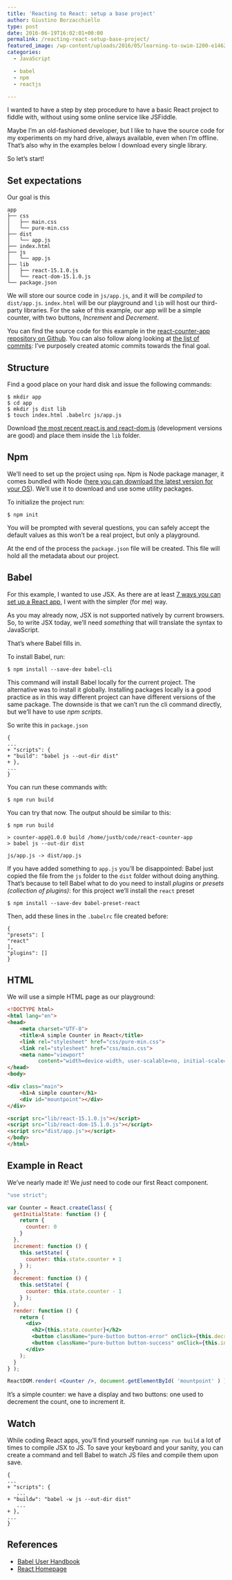 ```yaml
---
title: 'Reacting to React: setup a base project'
author: Giustino Borzacchiello
type: post
date: 2016-06-19T16:02:01+00:00
permalink: /reacting-react-setup-base-project/
featured_image: /wp-content/uploads/2016/05/learning-to-swim-1200-e1462133727181-1200x1104.jpg
categories:
  - JavaScript

  - babel
  - npm
  - reactjs

---
```

I wanted to have a step by step procedure to have a basic React project to fiddle with, without using some online service like JSFiddle.

Maybe I&#8217;m an old-fashioned developer, but I like to have the source code for my experiments on my hard drive, always available, even when I&#8217;m offline. That&#8217;s also why in the examples below I download every single library.

So let&#8217;s start!

<!--more-->

## Set expectations

Our goal is this

    app
    ├── css
    │   ├── main.css
    │   └── pure-min.css
    ├── dist
    │   └── app.js
    ├── index.html
    ├── js
    │   └── app.js
    ├── lib
    │   ├── react-15.1.0.js
    │   └── react-dom-15.1.0.js
    └── package.json
    

We will store our source code in `js/app.js`, and it will be _compiled_ to `dist/app.js`. `index.html` will be our playground and `lib` will host our third-party libraries. For the sake of this example, our app will be a simple counter, with two buttons, _Increment_ and _Decrement_.

You can find the source code for this example in the [react-counter-app repository on Github][1]. You can also follow along looking at [the list of commits][2]: I&#8217;ve purposely created atomic commits towards the final goal.

## Structure

Find a good place on your hard disk and issue the following commands:

    $ mkdir app
    $ cd app
    $ mkdir js dist lib
    $ touch index.html .babelrc js/app.js
    

Download [the most recent react.js and react-dom.js][3] (development versions are good) and place them inside the `lib` folder.

## Npm

We&#8217;ll need to set up the project using `npm`. Npm is Node package manager, it comes bundled with Node ([here you can download the latest version for your OS][4]). We&#8217;ll use it to download and use some utility packages.

To initialize the project run:

    $ npm init
    

You will be prompted with several questions, you can safely accept the default values as this won&#8217;t be a real project, but only a playground.

At the end of the process the `package.json` file will be created. This file will hold all the metadata about our project.

## Babel

For this example, I wanted to use JSX. As there are at least [7 ways you can set up a React app][5], I went with the simpler (for me) way.

As you may already now, JSX is not supported natively by current browsers. So, to write JSX today, we&#8217;ll need _something_ that will translate the syntax to JavaScript.

That&#8217;s where Babel fills in.

To install Babel, run:

    $ npm install --save-dev babel-cli
    

This command will install Babel locally for the current project. The alternative was to install it globally. Installing packages locally is a good practice as in this way different project can have different versions of the same package. The downside is that we can&#8217;t run the cli command directly, but we&#8217;ll have to use _npm scripts_.

So write this in `package.json`

    {
    ...
    + "scripts": {
    + "build": "babel js --out-dir dist"
    + },
    ...
    }
    

You can run these commands with:

    $ npm run build
    

You can try that now. The output should be similar to this:

    $ npm run build
    
    > counter-app@1.0.0 build /home/justb/code/react-counter-app
    > babel js --out-dir dist
    
    js/app.js -> dist/app.js
    

If you have added something to `app.js` you&#8217;ll be disappointed: Babel just copied the file from the `js` folder to the `dist` folder without doing anything.  
That&#8217;s because to tell Babel what to do you need to install _plugins_ or _presets (collection of plugins)_: for this project we&#8217;ll install the `react` preset

    $ npm install --save-dev babel-preset-react
    

Then, add these lines in the `.babelrc` file created before:

    {
    "presets": [
    "react"
    ],
    "plugins": []
    }
    

## HTML

We will use a simple HTML page as our playground:
```html
<!DOCTYPE html>
<html lang="en">
<head>
    <meta charset="UTF-8">
    <title>A simple Counter in React</title>
    <link rel="stylesheet" href="css/pure-min.css">
    <link rel="stylesheet" href="css/main.css">
    <meta name="viewport"
          content="width=device-width, user-scalable=no, initial-scale=1.0, maximum-scale=1.0, minimum-scale=1.0">
</head>
<body>

<div class="main">
    <h1>A simple counter</h1>
    <div id="mountpoint"></div>
</div>

<script src="lib/react-15.1.0.js"></script>
<script src="lib/react-dom-15.1.0.js"></script>
<script src="dist/app.js"></script>
</body>
</html>
```    

## Example in React

We&#8217;ve nearly made it! We _just_ need to code our first React component.
```jsx
"use strict";

var Counter = React.createClass( {
  getInitialState: function () {
    return {
      counter: 0
    }
  },
  increment: function () {
    this.setState( {
      counter: this.state.counter + 1
    } );
  },
  decrement: function () {
    this.setState( {
      counter: this.state.counter - 1
    } );
  },
  render: function () {
    return (
      <div>
        <h2>{this.state.counter}</h2>
        <button className="pure-button button-error" onClick={this.decrement}>Decrement</button>
        <button className="pure-button button-success" onClick={this.increment}>Increment</button>
      </div>
    );
  }
} );

ReactDOM.render( <Counter />, document.getElementById( 'mountpoint' ) );
```

It&#8217;s a simple counter: we have a display and two buttons: one used to decrement the count, one to increment it.

## Watch

While coding React apps, you&#8217;ll find yourself running `npm run build` a lot of times to compile JSX to JS. To save your keyboard and your sanity, you can create a command and tell Babel to watch JS files and compile them upon save.

    {
    ...
    + "scripts": {
       ...
    + "buildw": "babel -w js --out-dir dist"
       ...
    + },
    ...
    }
    

## References

  * [Babel User Handbook][6]
  * [React Homepage][7]

 [1]: https://github.com/jubstuff/react-counter-app
 [2]: https://github.com/jubstuff/react-counter-app/commits/master
 [3]: https://facebook.github.io/react/downloads.html
 [4]: https://nodejs.org/en/
 [5]: http://developer.telerik.com/featured/taming-react-setup/?utm_source=javascriptweekly&utm_medium=email
 [6]: https://github.com/thejameskyle/babel-handbook/blob/master/translations/en/user-handbook.md
 [7]: https://facebook.github.io/react/